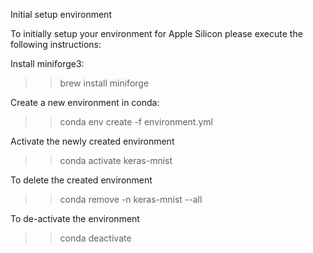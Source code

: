 Initial setup environment

To initially setup your environment for Apple Silicon please execute the following instructions:

Install miniforge3:

>> brew install miniforge

Create a new environment in conda:

>> conda env create -f environment.yml

Activate the newly created environment

>> conda activate keras-mnist

To delete the created environment

>> conda remove -n keras-mnist --all

To de-activate the environment

>> conda deactivate